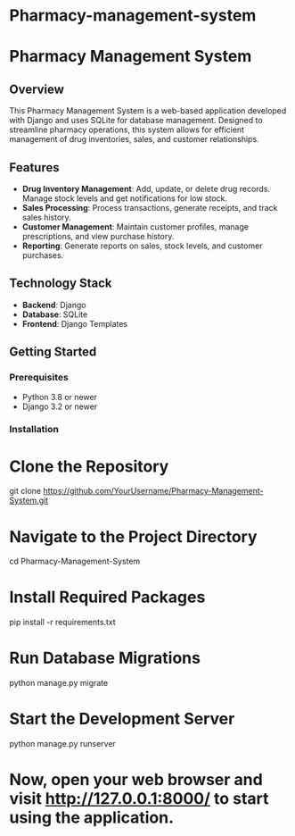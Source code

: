 # Pharmacy-management-system

# Pharmacy Management System

## Overview
This Pharmacy Management System is a web-based application developed with Django and uses SQLite for database management. Designed to streamline pharmacy operations, this system allows for efficient management of drug inventories, sales, and customer relationships.

## Features
- **Drug Inventory Management**: Add, update, or delete drug records. Manage stock levels and get notifications for low stock.
- **Sales Processing**: Process transactions, generate receipts, and track sales history.
- **Customer Management**: Maintain customer profiles, manage prescriptions, and view purchase history.
- **Reporting**: Generate reports on sales, stock levels, and customer purchases.

## Technology Stack
- **Backend**: Django
- **Database**: SQLite
- **Frontend**: Django Templates

## Getting Started

### Prerequisites
- Python 3.8 or newer
- Django 3.2 or newer

### Installation
# Clone the Repository
git clone https://github.com/YourUsername/Pharmacy-Management-System.git

# Navigate to the Project Directory
cd Pharmacy-Management-System

# Install Required Packages
pip install -r requirements.txt

# Run Database Migrations
python manage.py migrate

# Start the Development Server
python manage.py runserver

# Now, open your web browser and visit http://127.0.0.1:8000/ to start using the application.
